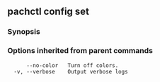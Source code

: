 ## pachctl config set



### Synopsis




### Options inherited from parent commands

```
      --no-color   Turn off colors.
  -v, --verbose    Output verbose logs
```

